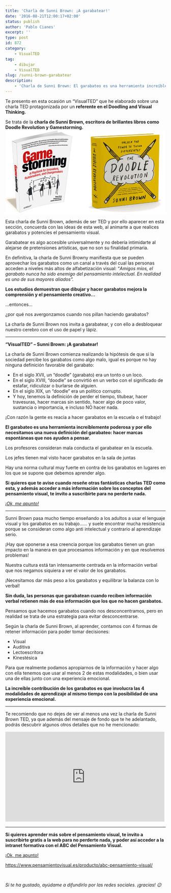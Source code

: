```yaml
---
title: 'Charla de Sunni Brown: ¡A garabatear!'
date: '2016-08-21T12:00:17+02:00'
status: publish
author: 'Pablo Cianes'
excerpt: ''
type: post
id: 872
category:
    - VisualTED
tag:
    - dibujar
    - VisualTED
slug: /sunni-brown-garabatear
description:
    - 'Charla de Sunni Brown: El garabateo es una herramienta increíblemente poderosa y con una nueva definición: hacer marcas espontáneas que nos ayuden a pensar.'
---
```

Te presento en esta ocasión un “VisualTED” que he elaborado sobre una charla TED protagonizada por un **referente en el Doodling and Visual Thinking.**

Se trata de la **charla de Sunni Brown, escritora de brillantes libros como Doodle Revolution y Gamestorming.**![charla de Sunni Brown](../uploads/2016/08/libros-sunni-brown.png)

Esta charla de Sunni Brown, además de ser TED y por ello aparecer en esta sección, concuerda con las ideas de esta web, al animarte a que realices garabatos y potencies el pensamiento visual.

Garabatear es algo accesible universalmente y no debería intimidarte al alejarse de pretensiones artísticas, que no son su finalidad primaria.

En definitiva, la charla de Sunni Browny manifiesta que se pueden aprovechar los garabatos como un canal a través del cual las personas acceden a niveles más altos de alfabetización visual: “*Amigos míos, el garabato nunca ha sido enemigo del pensamiento intelectual. En realidad es uno de sus mayores aliados”.*

**Los estudios demuestran que dibujar y hacer garabatos mejora la comprensión y el pensamiento creativo…**

…entonces…

¿por qué nos avergonzamos cuando nos pillan haciendo garabatos?

La charla de Sunni Brown nos invita a garabatear, y con ello a desbloquear nuestro cerebro con el uso de papel y lápiz.

- - - - - -

**“VisualTED” – Sunni Brown: ¡A garabatear!**

La charla de Sunni Brown comienza realizando la hipótesis de que si la sociedad percibe los garabatos como algo malo, igual es porque no hay ninguna definición favorable del garabato:

- En el siglo XVII, un “doodle” (garabato) era un tonto o un loco.
- En el siglo XVIII, “doodle” se convirtió en un verbo con el significado de estafar, ridiculizar o burlarse de alguien.
- En el siglo XIX, un “doodle” era un político corrupto.
- Y hoy, tenemos la definición de perder el tiempo, titubear, hacer travesuras, hacer marcas sin sentido, hacer algo de poco valor, sustancia o importancia, e incluso NO hacer nada.

¡Con razón la gente es reacia a hacer garabatos en la escuela o el trabajo!

**El garabateo es una herramienta increíblemente poderosa y por ello necesitamos una nueva definición del garabateo: hacer marcas espontáneas que nos ayuden a pensar.**

Los profesores consideran mala conducta el garabatear en la escuela.

Los jefes tienen mal visto hacer garabatos en la sala de juntas

Hay una norma cultural muy fuerte en contra de los garabatos en lugares en los que se supone que debemos aprender algo.

**Si quieres que te avise cuando reseñe otras fantásticas charlas TED como esta, y además acceder a más información sobre los conceptos del pensamiento visual, te invito a suscribirte para no perderte nada.**

[*¡Ok, me apunto!*](https://www.pensamientovisual.es/suscripcion/)

- - - - - -

Sunni Brown pasa mucho tiempo enseñando a los adultos a usar el lenguaje visual y los garabatos en su trabajo…… y suele encontrar mucha resistencia porque se consideran como algo anti intelectual y contrario al aprendizaje serio.

¡Hay que oponerse a esa creencia porque los garabatos tienen un gran impacto en la manera en que procesamos información y en que resolvemos problemas!

Nuestra cultura está tan intensamente centrada en la información verbal que nos negamos siquiera a ver el valor de los garabatos.

¡Necesitamos dar más peso a los garabatos y equilibrar la balanza con lo verbal!

**Sin duda, las personas que garabatean cuando reciben información verbal retienen más de esa información que los que no hacen garabatos.**

Pensamos que hacemos garabatos cuando nos desconcentramos, pero en realidad se trata de una estrategia para evitar desconcentrarse.

Según la charla de Sunni Brown, al aprender, contamos con 4 formas de retener información para poder tomar decisiones:

- Visual
- Auditiva
- Lectoescritora
- Kinestésica





Para que realmente podamos apropiarnos de la información y hacer algo con ella tenemos que usar al menos 2 de estas modalidades, o bien usar una de ellas junto con una experiencia emocional.

**La increíble contribución de los garabatos es que involucra las 4 modalidades de aprendizaje al mismo tiempo con la posibilidad de una experiencia emocional.**

- - - - - -

Te recomiendo que no dejes de ver al menos una vez la charla de Sunni Brown TED, ya que además del mensaje de fondo que te he adelantado, podrás descubrir algunos otros detalles que no he mencionado:

<iframe allowfullscreen="" frameborder="0" height="282" mozallowfullscreen="" scrolling="no" src="https://embed.ted.com/talks/lang/es/sunni_brown" webkitallowfullscreen="" width="500"></iframe>

- - - - - -

**Si quieres aprender más sobre el pensamiento visual, te invito a suscribirte gratis a la web para no perderte nada, y poder así acceder a la intranet formativa con el ABC del Pensamiento Visual.**

[<span style="font-weight: 400;">¡Ok, me apunto!</span>](https://www.pensamientovisual.es/suscripcion/)

<https://www.pensamientovisual.es/producto/abc-pensamiento-visual/>

<span style="color: #ffffff;">.</span>

*Si te ha gustado, ayúdame* *a difundirlo por las redes sociales. ¡gracias! 😉*